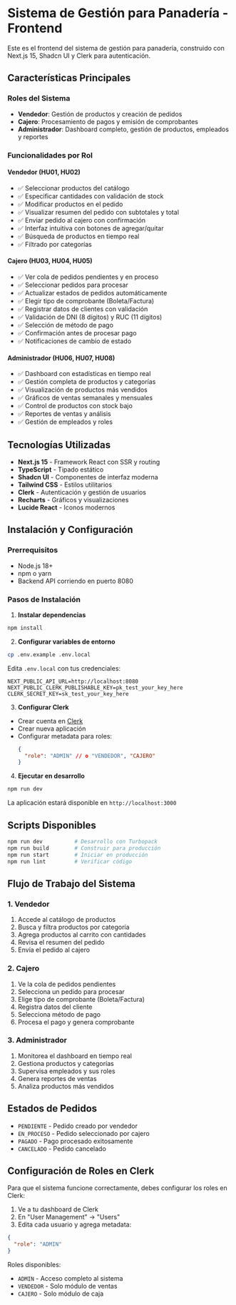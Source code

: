 # Sistema de Gestión para Panadería - Frontend

Este es el frontend del sistema de gestión para panadería, construido con Next.js 15, Shadcn UI y Clerk para autenticación.

## Características Principales

### Roles del Sistema

- **Vendedor**: Gestión de productos y creación de pedidos
- **Cajero**: Procesamiento de pagos y emisión de comprobantes
- **Administrador**: Dashboard completo, gestión de productos, empleados y reportes

### Funcionalidades por Rol

#### Vendedor (HU01, HU02)

- ✅ Seleccionar productos del catálogo
- ✅ Especificar cantidades con validación de stock
- ✅ Modificar productos en el pedido
- ✅ Visualizar resumen del pedido con subtotales y total
- ✅ Enviar pedido al cajero con confirmación
- ✅ Interfaz intuitiva con botones de agregar/quitar
- ✅ Búsqueda de productos en tiempo real
- ✅ Filtrado por categorías

#### Cajero (HU03, HU04, HU05)

- ✅ Ver cola de pedidos pendientes y en proceso
- ✅ Seleccionar pedidos para procesar
- ✅ Actualizar estados de pedidos automáticamente
- ✅ Elegir tipo de comprobante (Boleta/Factura)
- ✅ Registrar datos de clientes con validación
- ✅ Validación de DNI (8 dígitos) y RUC (11 dígitos)
- ✅ Selección de método de pago
- ✅ Confirmación antes de procesar pago
- ✅ Notificaciones de cambio de estado

#### Administrador (HU06, HU07, HU08)

- ✅ Dashboard con estadísticas en tiempo real
- ✅ Gestión completa de productos y categorías
- ✅ Visualización de productos más vendidos
- ✅ Gráficos de ventas semanales y mensuales
- ✅ Control de productos con stock bajo
- ✅ Reportes de ventas y análisis
- ✅ Gestión de empleados y roles

## Tecnologías Utilizadas

- **Next.js 15** - Framework React con SSR y routing
- **TypeScript** - Tipado estático
- **Shadcn UI** - Componentes de interfaz moderna
- **Tailwind CSS** - Estilos utilitarios
- **Clerk** - Autenticación y gestión de usuarios
- **Recharts** - Gráficos y visualizaciones
- **Lucide React** - Iconos modernos

## Instalación y Configuración

### Prerrequisitos

- Node.js 18+
- npm o yarn
- Backend API corriendo en puerto 8080

### Pasos de Instalación

1. **Instalar dependencias**

```bash
npm install
```

2. **Configurar variables de entorno**

```bash
cp .env.example .env.local
```

Edita `.env.local` con tus credenciales:

```env
NEXT_PUBLIC_API_URL=http://localhost:8080
NEXT_PUBLIC_CLERK_PUBLISHABLE_KEY=pk_test_your_key_here
CLERK_SECRET_KEY=sk_test_your_key_here
```

3. **Configurar Clerk**

- Crear cuenta en [Clerk](https://clerk.com)
- Crear nueva aplicación
- Configurar metadata para roles:
  ```json
  {
    "role": "ADMIN" // o "VENDEDOR", "CAJERO"
  }
  ```

4. **Ejecutar en desarrollo**

```bash
npm run dev
```

La aplicación estará disponible en `http://localhost:3000`

## Scripts Disponibles

```bash
npm run dev          # Desarrollo con Turbopack
npm run build        # Construir para producción
npm run start        # Iniciar en producción
npm run lint         # Verificar código
```

## Flujo de Trabajo del Sistema

### 1. Vendedor

1. Accede al catálogo de productos
2. Busca y filtra productos por categoría
3. Agrega productos al carrito con cantidades
4. Revisa el resumen del pedido
5. Envía el pedido al cajero

### 2. Cajero

1. Ve la cola de pedidos pendientes
2. Selecciona un pedido para procesar
3. Elige tipo de comprobante (Boleta/Factura)
4. Registra datos del cliente
5. Selecciona método de pago
6. Procesa el pago y genera comprobante

### 3. Administrador

1. Monitorea el dashboard en tiempo real
2. Gestiona productos y categorías
3. Supervisa empleados y sus roles
4. Genera reportes de ventas
5. Analiza productos más vendidos

## Estados de Pedidos

- `PENDIENTE` - Pedido creado por vendedor
- `EN_PROCESO` - Pedido seleccionado por cajero
- `PAGADO` - Pago procesado exitosamente
- `CANCELADO` - Pedido cancelado

## Configuración de Roles en Clerk

Para que el sistema funcione correctamente, debes configurar los roles en Clerk:

1. Ve a tu dashboard de Clerk
2. En "User Management" → "Users"
3. Edita cada usuario y agrega metadata:

```json
{
  "role": "ADMIN"
}
```

Roles disponibles:

- `ADMIN` - Acceso completo al sistema
- `VENDEDOR` - Solo módulo de ventas
- `CAJERO` - Solo módulo de caja
